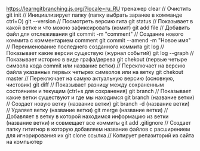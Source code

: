 https://learngitbranching.js.org/?locale=ru_RU тренажер
clear // Очистить
git init // Инициализирует папку (папку выбрать заранее в комманде ctrl+O)
git --version // Посмотреть версию гита
git status // Показывает в какой ветке и что можно зафиксировать (комит)
git add file // Добавить файл для отслеживания <file>
git commit -m "comment" // Создание нового коммита с комментарием comment
git commit --amend -m "Новое имя" // Переименование последнего созданного коммита
git log // Показывает какие версии существую (журнал событий)
git log --graph // Показывает историю в виде графа/дерева
git chekout (первые четыре символа кода commit или название ветки) // Переключает на версию файла указанных первых четырех символов или на ветку
git chekout master // Переключает на самую актуальную версию (основную, чистовик)
git diff // Показывает разницу между сохраненным состоянием и текущим (ctrl+s для сохранения)
git branch // Показывает какие ветки существуют и где мы находимся
git branch (название ветки) // Создает новую ветку (название ветки)
git branch -d (название ветки) // Удаляет ветку (название ветки)
git merge (название ветки) // Добавляет в ветку в которой находимся информацию из ветки (название ветки) и совмещает все коммиты
git add .gitignore // Создает папку гитигнор в которую добавляем название файлов с расширением для игнорирования их
git clone ссылка // Копирует репазиторий из сайта на компьютер
